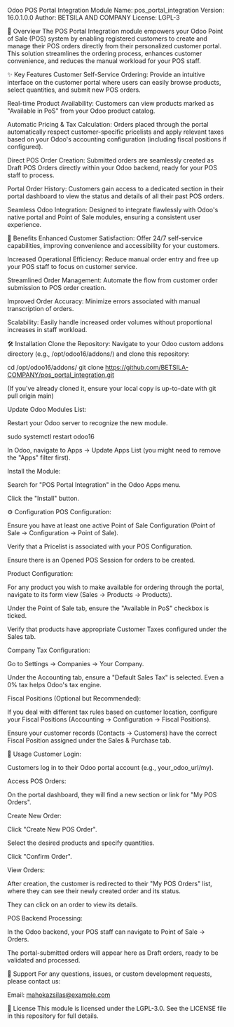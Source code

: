 Odoo POS Portal Integration Module Name: pos_portal_integration Version:
16.0.1.0.0 Author: BETSILA AND COMPANY License: LGPL-3

🚀 Overview The POS Portal Integration module empowers your Odoo Point
of Sale (POS) system by enabling registered customers to create and
manage their POS orders directly from their personalized customer
portal. This solution streamlines the ordering process, enhances
customer convenience, and reduces the manual workload for your POS
staff.

✨ Key Features Customer Self-Service Ordering: Provide an intuitive
interface on the customer portal where users can easily browse products,
select quantities, and submit new POS orders.

Real-time Product Availability: Customers can view products marked as
\"Available in PoS\" from your Odoo product catalog.

Automatic Pricing & Tax Calculation: Orders placed through the portal
automatically respect customer-specific pricelists and apply relevant
taxes based on your Odoo\'s accounting configuration (including fiscal
positions if configured).

Direct POS Order Creation: Submitted orders are seamlessly created as
Draft POS Orders directly within your Odoo backend, ready for your POS
staff to process.

Portal Order History: Customers gain access to a dedicated section in
their portal dashboard to view the status and details of all their past
POS orders.

Seamless Odoo Integration: Designed to integrate flawlessly with Odoo\'s
native portal and Point of Sale modules, ensuring a consistent user
experience.

🌟 Benefits Enhanced Customer Satisfaction: Offer 24/7 self-service
capabilities, improving convenience and accessibility for your
customers.

Increased Operational Efficiency: Reduce manual order entry and free up
your POS staff to focus on customer service.

Streamlined Order Management: Automate the flow from customer order
submission to POS order creation.

Improved Order Accuracy: Minimize errors associated with manual
transcription of orders.

Scalability: Easily handle increased order volumes without proportional
increases in staff workload.

🛠️ Installation Clone the Repository: Navigate to your Odoo custom
addons directory (e.g., /opt/odoo16/addons/) and clone this repository:

cd /opt/odoo16/addons/ git clone
https://github.com/BETSILA-COMPANY/pos_portal_integration.git

(If you\'ve already cloned it, ensure your local copy is up-to-date with
git pull origin main)

Update Odoo Modules List:

Restart your Odoo server to recognize the new module.

sudo systemctl restart odoo16

In Odoo, navigate to Apps -\> Update Apps List (you might need to remove
the \"Apps\" filter first).

Install the Module:

Search for \"POS Portal Integration\" in the Odoo Apps menu.

Click the \"Install\" button.

⚙️ Configuration POS Configuration:

Ensure you have at least one active Point of Sale Configuration (Point
of Sale -\> Configuration -\> Point of Sale).

Verify that a Pricelist is associated with your POS Configuration.

Ensure there is an Opened POS Session for orders to be created.

Product Configuration:

For any product you wish to make available for ordering through the
portal, navigate to its form view (Sales -\> Products -\> Products).

Under the Point of Sale tab, ensure the \"Available in PoS\" checkbox is
ticked.

Verify that products have appropriate Customer Taxes configured under
the Sales tab.

Company Tax Configuration:

Go to Settings -\> Companies -\> Your Company.

Under the Accounting tab, ensure a \"Default Sales Tax\" is selected.
Even a 0% tax helps Odoo\'s tax engine.

Fiscal Positions (Optional but Recommended):

If you deal with different tax rules based on customer location,
configure your Fiscal Positions (Accounting -\> Configuration -\> Fiscal
Positions).

Ensure your customer records (Contacts -\> Customers) have the correct
Fiscal Position assigned under the Sales & Purchase tab.

📝 Usage Customer Login:

Customers log in to their Odoo portal account (e.g., your_odoo_url/my).

Access POS Orders:

On the portal dashboard, they will find a new section or link for \"My
POS Orders\".

Create New Order:

Click \"Create New POS Order\".

Select the desired products and specify quantities.

Click \"Confirm Order\".

View Orders:

After creation, the customer is redirected to their \"My POS Orders\"
list, where they can see their newly created order and its status.

They can click on an order to view its details.

POS Backend Processing:

In the Odoo backend, your POS staff can navigate to Point of Sale -\>
Orders.

The portal-submitted orders will appear here as Draft orders, ready to
be validated and processed.

🤝 Support For any questions, issues, or custom development requests,
please contact us:

Email: mahokazsilas@example.com

📄 License This module is licensed under the LGPL-3.0. See the LICENSE
file in this repository for full details.

